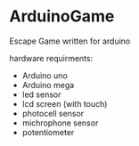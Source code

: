 # ArduinoGame
Escape Game written for arduino

hardware requirments:
- Arduino uno
- Arduino mega
- led sensor
- lcd screen (with touch)
- photocell sensor
- michrophone sensor
- potentiometer
